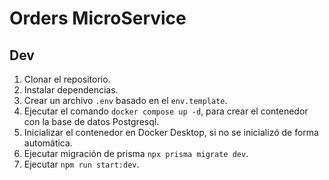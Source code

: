 # Orders MicroService

## Dev

1. Clonar el repositorio.
2. Instalar dependencias.
3. Crear un archivo `.env` basado en el `env.template`.
4. Ejecutar el comando `docker compose up -d`, para crear el contenedor con la base de datos Postgresql.
5. Inicializar el contenedor en Docker Desktop, si no se inicializó de forma automática.
6. Ejecutar migración de prisma `npx prisma migrate dev`.
7. Ejecutar `npm run start:dev`.
